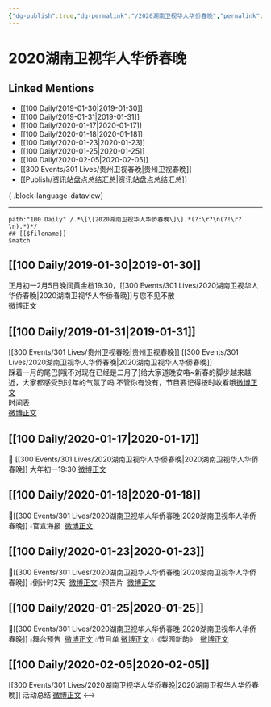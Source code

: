 ```yaml
---
{"dg-publish":true,"dg-permalink":"/2020湖南卫视华人华侨春晚","permalink":"/2020湖南卫视华人华侨春晚/","created":"2022-12-22T13:42:39.000+08:00","updated":"2023-04-10T16:04:47.000+08:00"}
---
```


# 2020湖南卫视华人华侨春晚

## Linked Mentions
- [[100 Daily/2019-01-30\|2019-01-30]]
- [[100 Daily/2019-01-31\|2019-01-31]]
- [[100 Daily/2020-01-17\|2020-01-17]]
- [[100 Daily/2020-01-18\|2020-01-18]]
- [[100 Daily/2020-01-23\|2020-01-23]]
- [[100 Daily/2020-01-25\|2020-01-25]]
- [[100 Daily/2020-02-05\|2020-02-05]]
- [[300 Events/301 Lives/贵州卫视春晚\|贵州卫视春晚]]
- [[Publish/资讯站盘点总结汇总\|资讯站盘点总结汇总]]

{ .block-language-dataview}

---

```expander
path:"100 Daily" /.*\[\[2020湖南卫视华人华侨春晚\]\].*(?:\r?\n(?!\r?\n).*)*/
## [[$filename]]
$match
```
## [[100 Daily/2019-01-30\|2019-01-30]]
正月初一2月5日晚间黄金档19:30，[[300 Events/301 Lives/2020湖南卫视华人华侨春晚\|2020湖南卫视华人华侨春晚]]与您不见不散  
[微博正文](https://m.weibo.cn/6466290670/4334257176508453)
## [[100 Daily/2019-01-31\|2019-01-31]]
[[300 Events/301 Lives/贵州卫视春晚\|贵州卫视春晚]] [[300 Events/301 Lives/2020湖南卫视华人华侨春晚\|2020湖南卫视华人华侨春晚]]  
踩着一月的尾巴[哦不对现在已经是二月了]给大家道晚安咯~新春的脚步越来越近，大家都感受到过年的气氛了吗 不管你有没有，节目要记得按时收看哦[微博正文](https://weibo.com/detail/4334557472444317)  
时间表  
[微博正文](https://weibo.com/detail/4334314088945371)

## [[100 Daily/2020-01-17\|2020-01-17]]
💐 [[300 Events/301 Lives/2020湖南卫视华人华侨春晚\|2020湖南卫视华人华侨春晚]]
大年初一19:30 [微博正文](https://m.weibo.cn/6466290670/4461784905865887)
## [[100 Daily/2020-01-18\|2020-01-18]]
🌠[[300 Events/301 Lives/2020湖南卫视华人华侨春晚\|2020湖南卫视华人华侨春晚]]
💧官宣海报  [微博正文](https://m.weibo.cn/6466290670/4462081996785591)
## [[100 Daily/2020-01-23\|2020-01-23]]
🌠[[300 Events/301 Lives/2020湖南卫视华人华侨春晚\|2020湖南卫视华人华侨春晚]]
💧倒计时2天  [微博正文](https://m.weibo.cn/6466290670/4463914589164500)
💧预告片  [微博正文](https://m.weibo.cn/6466290670/4463916975505526)
## [[100 Daily/2020-01-25\|2020-01-25]]
🌠[[300 Events/301 Lives/2020湖南卫视华人华侨春晚\|2020湖南卫视华人华侨春晚]]
💧舞台预告  [微博正文](https://m.weibo.cn/6466290670/4464584683828257)
💧节目单 [微博正文](https://m.weibo.cn/6466290670/4464612638812285)
💧《梨园新韵》  [微博正文](https://m.weibo.cn/6466290670/4464721966954697)
## [[100 Daily/2020-02-05\|2020-02-05]]
[[300 Events/301 Lives/2020湖南卫视华人华侨春晚\|2020湖南卫视华人华侨春晚]] 活动总结
[微博正文](https://m.weibo.cn/6466290670/4468589447058521)
<-->